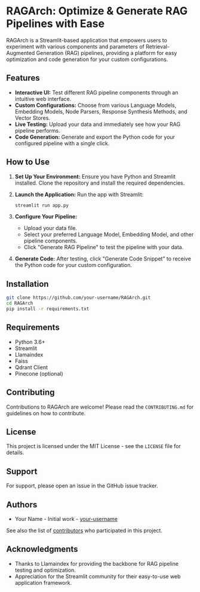 
# RAGArch: Optimize & Generate RAG Pipelines with Ease

RAGArch is a Streamlit-based application that empowers users to experiment with various components and parameters of Retrieval-Augmented Generation (RAG) pipelines, providing a platform for easy optimization and code generation for your custom configurations.

## Features

- **Interactive UI:** Test different RAG pipeline components through an intuitive web interface.
- **Custom Configurations:** Choose from various Language Models, Embedding Models, Node Parsers, Response Synthesis Methods, and Vector Stores.
- **Live Testing:** Upload your data and immediately see how your RAG pipeline performs.
- **Code Generation:** Generate and export the Python code for your configured pipeline with a single click.

## How to Use

1. **Set Up Your Environment:**
   Ensure you have Python and Streamlit installed. Clone the repository and install the required dependencies.

2. **Launch the Application:**
   Run the app with Streamlit:

   ```bash
   streamlit run app.py
   ```

3. **Configure Your Pipeline:**
   - Upload your data file.
   - Select your preferred Language Model, Embedding Model, and other pipeline components.
   - Click "Generate RAG Pipeline" to test the pipeline with your data.

4. **Generate Code:**
   After testing, click "Generate Code Snippet" to receive the Python code for your custom configuration.

## Installation

```bash
git clone https://github.com/your-username/RAGArch.git
cd RAGArch
pip install -r requirements.txt
```

## Requirements

- Python 3.6+
- Streamlit
- Llamaindex
- Faiss
- Qdrant Client
- Pinecone (optional)

## Contributing

Contributions to RAGArch are welcome! Please read the `CONTRIBUTING.md` for guidelines on how to contribute.

## License

This project is licensed under the MIT License - see the `LICENSE` file for details.

## Support

For support, please open an issue in the GitHub issue tracker.

## Authors

- Your Name - Initial work - [your-username](https://github.com/your-username)

See also the list of [contributors](https://github.com/your-username/RAGArch/contributors) who participated in this project.

## Acknowledgments

- Thanks to Llamaindex for providing the backbone for RAG pipeline testing and optimization.
- Appreciation for the Streamlit community for their easy-to-use web application framework.
```
